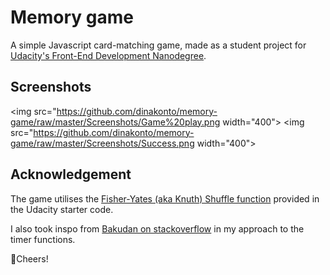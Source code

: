 # Memory game

A simple Javascript card-matching game, made as a student project for [Udacity's Front-End Development Nanodegree](https://www.udacity.com/course/front-end-web-developer-nanodegree--nd0011).

## Screenshots

<img src="https://github.com/dinakonto/memory-game/raw/master/Screenshots/Game%20play.png width="400"> <img src="https://github.com/dinakonto/memory-game/raw/master/Screenshots/Success.png width="400">

## Acknowledgement

The game utilises the [Fisher-Yates (aka Knuth) Shuffle function](https://stackoverflow.com/questions/2450954/how-to-randomize-shuffle-a-javascript-array/2450976#2450976) provided in the Udacity starter code.

I also took inspo from [Bakudan on stackoverflow](https://stackoverflow.com/a/7910506) in my approach to the timer functions.

🍻Cheers!
